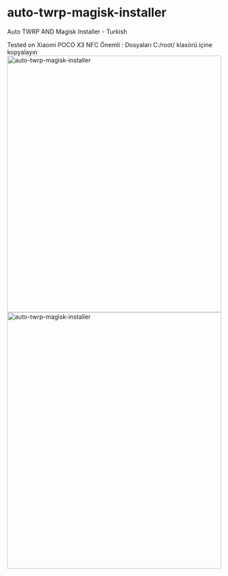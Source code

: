 # auto-twrp-magisk-installer
Auto TWRP AND Magisk Installer - Turkish

Tested on Xiaomi POCO X3 NFC
Önemli : Dosyaları C:/root/ klasörü içine kopyalayın
<br>
<img src="https://alicangnll.github.io/auto-twrp-magisk-installer/pic/1.jpg" alt="auto-twrp-magisk-installer" width="500" height="600">
<br>
<img src="https://alicangnll.github.io/auto-twrp-magisk-installer/pic/2.jpg" alt="auto-twrp-magisk-installer" width="500" height="600">
<br>
